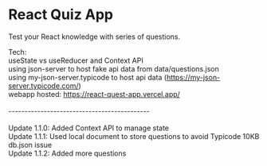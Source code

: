 # React Quiz App

Test your React knowledge with series of questions.<br>

Tech:<br>
useState vs useReducer and Context API<br>
using json-server to host fake api data from data/questions.json<br>
using my-json-server.typicode to host api data (https://my-json-server.typicode.com/)<br>
webapp hosted: https://react-quest-app.vercel.app/
<br><br>--------------------------------------------<br><br>
Update 1.1.0: Added Context API to manage state<br>
Update 1.1.1: Used local document to store questions to avoid Typicode 10KB db.json issue<br>
Update 1.1.2: Added more questions<br>

